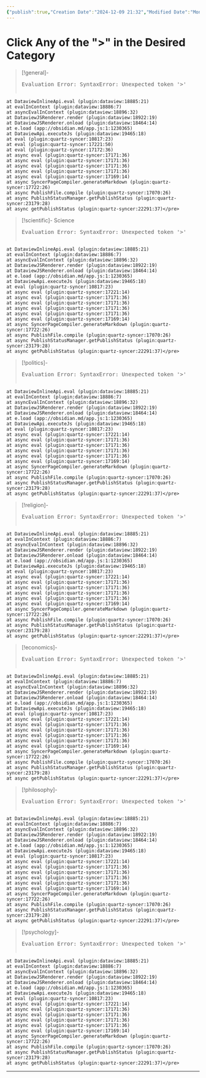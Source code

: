 ```yaml
---
{"publish":true,"Creation Date":"2024-12-09 21:32","Modified Date":"Monday 9th December 2024 21:32:44","cssclasses":["cards","cards-cols-5","table-max","cards-1-1"],"PassFrontmatter":true}
---
```


# Click Any of the ">" in the Desired Category

> [!general]-
>
> <pre class="dataview dataview-error">Evaluation Error: SyntaxError: Unexpected token '&gt;'
    at DataviewInlineApi.eval (plugin:dataview:18885:21)
    at evalInContext (plugin:dataview:18886:7)
    at asyncEvalInContext (plugin:dataview:18896:32)
    at DataviewJSRenderer.render (plugin:dataview:18922:19)
    at DataviewJSRenderer.onload (plugin:dataview:18464:14)
    at e.load (app://obsidian.md/app.js:1:1230365)
    at DataviewApi.executeJs (plugin:dataview:19465:18)
    at eval (plugin:quartz-syncer:10817:23)
    at eval (plugin:quartz-syncer:17221:50)
    at eval (plugin:quartz-syncer:17172:36)
    at async eval (plugin:quartz-syncer:17171:36)
    at async eval (plugin:quartz-syncer:17171:36)
    at async eval (plugin:quartz-syncer:17171:36)
    at async eval (plugin:quartz-syncer:17171:36)
    at async eval (plugin:quartz-syncer:17169:14)
    at async SyncerPageCompiler.generateMarkdown (plugin:quartz-syncer:17722:26)
    at async PublishFile.compile (plugin:quartz-syncer:17070:26)
    at async PublishStatusManager.getPublishStatus (plugin:quartz-syncer:23179:28)
    at async getPublishStatus (plugin:quartz-syncer:22291:37)</pre>

> [!scientific]- Science
>
> <pre class="dataview dataview-error">Evaluation Error: SyntaxError: Unexpected token '&gt;'
    at DataviewInlineApi.eval (plugin:dataview:18885:21)
    at evalInContext (plugin:dataview:18886:7)
    at asyncEvalInContext (plugin:dataview:18896:32)
    at DataviewJSRenderer.render (plugin:dataview:18922:19)
    at DataviewJSRenderer.onload (plugin:dataview:18464:14)
    at e.load (app://obsidian.md/app.js:1:1230365)
    at DataviewApi.executeJs (plugin:dataview:19465:18)
    at eval (plugin:quartz-syncer:10817:23)
    at async eval (plugin:quartz-syncer:17221:14)
    at async eval (plugin:quartz-syncer:17171:36)
    at async eval (plugin:quartz-syncer:17171:36)
    at async eval (plugin:quartz-syncer:17171:36)
    at async eval (plugin:quartz-syncer:17171:36)
    at async eval (plugin:quartz-syncer:17169:14)
    at async SyncerPageCompiler.generateMarkdown (plugin:quartz-syncer:17722:26)
    at async PublishFile.compile (plugin:quartz-syncer:17070:26)
    at async PublishStatusManager.getPublishStatus (plugin:quartz-syncer:23179:28)
    at async getPublishStatus (plugin:quartz-syncer:22291:37)</pre>

> [!politics]-
>
> <pre class="dataview dataview-error">Evaluation Error: SyntaxError: Unexpected token '&gt;'
    at DataviewInlineApi.eval (plugin:dataview:18885:21)
    at evalInContext (plugin:dataview:18886:7)
    at asyncEvalInContext (plugin:dataview:18896:32)
    at DataviewJSRenderer.render (plugin:dataview:18922:19)
    at DataviewJSRenderer.onload (plugin:dataview:18464:14)
    at e.load (app://obsidian.md/app.js:1:1230365)
    at DataviewApi.executeJs (plugin:dataview:19465:18)
    at eval (plugin:quartz-syncer:10817:23)
    at async eval (plugin:quartz-syncer:17221:14)
    at async eval (plugin:quartz-syncer:17171:36)
    at async eval (plugin:quartz-syncer:17171:36)
    at async eval (plugin:quartz-syncer:17171:36)
    at async eval (plugin:quartz-syncer:17171:36)
    at async eval (plugin:quartz-syncer:17169:14)
    at async SyncerPageCompiler.generateMarkdown (plugin:quartz-syncer:17722:26)
    at async PublishFile.compile (plugin:quartz-syncer:17070:26)
    at async PublishStatusManager.getPublishStatus (plugin:quartz-syncer:23179:28)
    at async getPublishStatus (plugin:quartz-syncer:22291:37)</pre>

> [!religion]-
>
> <pre class="dataview dataview-error">Evaluation Error: SyntaxError: Unexpected token '&gt;'
    at DataviewInlineApi.eval (plugin:dataview:18885:21)
    at evalInContext (plugin:dataview:18886:7)
    at asyncEvalInContext (plugin:dataview:18896:32)
    at DataviewJSRenderer.render (plugin:dataview:18922:19)
    at DataviewJSRenderer.onload (plugin:dataview:18464:14)
    at e.load (app://obsidian.md/app.js:1:1230365)
    at DataviewApi.executeJs (plugin:dataview:19465:18)
    at eval (plugin:quartz-syncer:10817:23)
    at async eval (plugin:quartz-syncer:17221:14)
    at async eval (plugin:quartz-syncer:17171:36)
    at async eval (plugin:quartz-syncer:17171:36)
    at async eval (plugin:quartz-syncer:17171:36)
    at async eval (plugin:quartz-syncer:17171:36)
    at async eval (plugin:quartz-syncer:17169:14)
    at async SyncerPageCompiler.generateMarkdown (plugin:quartz-syncer:17722:26)
    at async PublishFile.compile (plugin:quartz-syncer:17070:26)
    at async PublishStatusManager.getPublishStatus (plugin:quartz-syncer:23179:28)
    at async getPublishStatus (plugin:quartz-syncer:22291:37)</pre>

> [!economics]-
>
> <pre class="dataview dataview-error">Evaluation Error: SyntaxError: Unexpected token '&gt;'
    at DataviewInlineApi.eval (plugin:dataview:18885:21)
    at evalInContext (plugin:dataview:18886:7)
    at asyncEvalInContext (plugin:dataview:18896:32)
    at DataviewJSRenderer.render (plugin:dataview:18922:19)
    at DataviewJSRenderer.onload (plugin:dataview:18464:14)
    at e.load (app://obsidian.md/app.js:1:1230365)
    at DataviewApi.executeJs (plugin:dataview:19465:18)
    at eval (plugin:quartz-syncer:10817:23)
    at async eval (plugin:quartz-syncer:17221:14)
    at async eval (plugin:quartz-syncer:17171:36)
    at async eval (plugin:quartz-syncer:17171:36)
    at async eval (plugin:quartz-syncer:17171:36)
    at async eval (plugin:quartz-syncer:17171:36)
    at async eval (plugin:quartz-syncer:17169:14)
    at async SyncerPageCompiler.generateMarkdown (plugin:quartz-syncer:17722:26)
    at async PublishFile.compile (plugin:quartz-syncer:17070:26)
    at async PublishStatusManager.getPublishStatus (plugin:quartz-syncer:23179:28)
    at async getPublishStatus (plugin:quartz-syncer:22291:37)</pre>

> [!philosophy]-
>
> <pre class="dataview dataview-error">Evaluation Error: SyntaxError: Unexpected token '&gt;'
    at DataviewInlineApi.eval (plugin:dataview:18885:21)
    at evalInContext (plugin:dataview:18886:7)
    at asyncEvalInContext (plugin:dataview:18896:32)
    at DataviewJSRenderer.render (plugin:dataview:18922:19)
    at DataviewJSRenderer.onload (plugin:dataview:18464:14)
    at e.load (app://obsidian.md/app.js:1:1230365)
    at DataviewApi.executeJs (plugin:dataview:19465:18)
    at eval (plugin:quartz-syncer:10817:23)
    at async eval (plugin:quartz-syncer:17221:14)
    at async eval (plugin:quartz-syncer:17171:36)
    at async eval (plugin:quartz-syncer:17171:36)
    at async eval (plugin:quartz-syncer:17171:36)
    at async eval (plugin:quartz-syncer:17171:36)
    at async eval (plugin:quartz-syncer:17169:14)
    at async SyncerPageCompiler.generateMarkdown (plugin:quartz-syncer:17722:26)
    at async PublishFile.compile (plugin:quartz-syncer:17070:26)
    at async PublishStatusManager.getPublishStatus (plugin:quartz-syncer:23179:28)
    at async getPublishStatus (plugin:quartz-syncer:22291:37)</pre>

> [!psychology]-
>
> <pre class="dataview dataview-error">Evaluation Error: SyntaxError: Unexpected token '&gt;'
    at DataviewInlineApi.eval (plugin:dataview:18885:21)
    at evalInContext (plugin:dataview:18886:7)
    at asyncEvalInContext (plugin:dataview:18896:32)
    at DataviewJSRenderer.render (plugin:dataview:18922:19)
    at DataviewJSRenderer.onload (plugin:dataview:18464:14)
    at e.load (app://obsidian.md/app.js:1:1230365)
    at DataviewApi.executeJs (plugin:dataview:19465:18)
    at eval (plugin:quartz-syncer:10817:23)
    at async eval (plugin:quartz-syncer:17221:14)
    at async eval (plugin:quartz-syncer:17171:36)
    at async eval (plugin:quartz-syncer:17171:36)
    at async eval (plugin:quartz-syncer:17171:36)
    at async eval (plugin:quartz-syncer:17171:36)
    at async eval (plugin:quartz-syncer:17169:14)
    at async SyncerPageCompiler.generateMarkdown (plugin:quartz-syncer:17722:26)
    at async PublishFile.compile (plugin:quartz-syncer:17070:26)
    at async PublishStatusManager.getPublishStatus (plugin:quartz-syncer:23179:28)
    at async getPublishStatus (plugin:quartz-syncer:22291:37)</pre>
---

